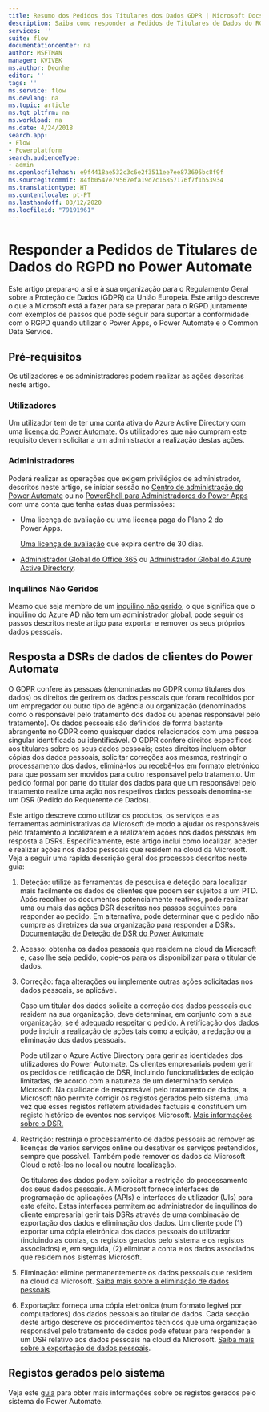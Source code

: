 ```yaml
---
title: Resumo dos Pedidos dos Titulares dos Dados GDPR | Microsoft Docs
description: Saiba como responder a Pedidos de Titulares de Dados do RGPD no Power Automate.
services: ''
suite: flow
documentationcenter: na
author: MSFTMAN
manager: KVIVEK
ms.author: Deonhe
editor: ''
tags: ''
ms.service: flow
ms.devlang: na
ms.topic: article
ms.tgt_pltfrm: na
ms.workload: na
ms.date: 4/24/2018
search.app:
- Flow
- Powerplatform
search.audienceType:
- admin
ms.openlocfilehash: e9f4418ae532c3c6e2f3511ee7ee873695bc8f9f
ms.sourcegitcommit: 84fb0547e79567efa19d7c16857176f7f1b53934
ms.translationtype: HT
ms.contentlocale: pt-PT
ms.lasthandoff: 03/12/2020
ms.locfileid: "79191961"
---
```

# <a name="responding-to-gdpr-data-subject-requests-for-power-automate"></a>Responder a Pedidos de Titulares de Dados do RGPD no Power Automate


Este artigo prepara-o a si e à sua organização para o Regulamento Geral sobre a Proteção de Dados (GDPR) da União Europeia. Este artigo descreve o que a Microsoft está a fazer para se preparar para o RGPD juntamente com exemplos de passos que pode seguir para suportar a conformidade com o RGPD quando utilizar o Power Apps, o Power Automate e o Common Data Service.

## <a name="prerequisites"></a>Pré-requisitos

Os utilizadores e os administradores podem realizar as ações descritas neste artigo.

### <a name="users"></a>Utilizadores

Um utilizador tem de ter uma conta ativa do Azure Active Directory com uma [licença do Power Automate](https://preview.flow.microsoft.com/pricing/). Os utilizadores que não cumpram este requisito devem solicitar a um administrador a realização destas ações.

### <a name="administrators"></a>Administradores

Poderá realizar as operações que exigem privilégios de administrador, descritos neste artigo, se iniciar sessão no [Centro de administração do Power Automate](https://admin.flow.microsoft.com/) ou no [PowerShell para Administradores do Power Apps](https://go.microsoft.com/fwlink/?linkid=871804) com uma conta que tenha estas duas permissões:

- Uma licença de avaliação ou uma licença paga do Plano 2 do Power Apps.

    [Uma licença de avaliação](http://make.powerapps.com/trial) que expira dentro de 30 dias.

- [Administrador Global do Office 365](https://support.office.com/article/assign-admin-roles-in-office-365-for-business-eac4d046-1afd-4f1a-85fc-8219c79e1504) ou [Administrador Global do Azure Active Directory](https://docs.microsoft.com/azure/active-directory/active-directory-assign-admin-roles-azure-portal).

### <a name="unmanaged-tenants"></a>Inquilinos Não Geridos
Mesmo que seja membro de um [inquilino não gerido](https://docs.microsoft.com/azure/active-directory/domains-admin-takeover), o que significa que o inquilino do Azure AD não tem um administrador global, pode seguir os passos descritos neste artigo para exportar e remover os seus próprios dados pessoais. 

## <a name="responding-to-dsrs-for-power-automate-customer-data"></a>Resposta a DSRs de dados de clientes do Power Automate

O GDPR confere às pessoas (denominadas no GDPR como titulares dos dados) os direitos de gerirem os dados pessoais que foram recolhidos por um empregador ou outro tipo de agência ou organização (denominados como o responsável pelo tratamento dos dados ou apenas responsável pelo tratamento). Os dados pessoais são definidos de forma bastante abrangente no GDPR como quaisquer dados relacionados com uma pessoa singular identificada ou identificável. O GDPR confere direitos específicos aos titulares sobre os seus dados pessoais; estes direitos incluem obter cópias dos dados pessoais, solicitar correções aos mesmos, restringir o processamento dos dados, eliminá-los ou recebê-los em formato eletrónico para que possam ser movidos para outro responsável pelo tratamento. Um pedido formal por parte do titular dos dados para que um responsável pelo tratamento realize uma ação nos respetivos dados pessoais denomina-se um DSR (Pedido do Requerente de Dados).

Este artigo descreve como utilizar os produtos, os serviços e as ferramentas administrativas da Microsoft de modo a ajudar os responsáveis pelo tratamento a localizarem e a realizarem ações nos dados pessoais em resposta a DSRs. Especificamente, este artigo inclui como localizar, aceder e realizar ações nos dados pessoais que residem na cloud da Microsoft. Veja a seguir uma rápida descrição geral dos processos descritos neste guia:

1. Deteção: utilize as ferramentas de pesquisa e deteção para localizar mais facilmente os dados de clientes que podem ser sujeitos a um PTD. Após recolher os documentos potencialmente reativos, pode realizar uma ou mais das ações DSR descritas nos passos seguintes para responder ao pedido. Em alternativa, pode determinar que o pedido não cumpre as diretrizes da sua organização para responder a DSRs. [Documentação de Deteção de DSR do Power Automate](gdpr-dsr-discovery.md)

1. Acesso: obtenha os dados pessoais que residem na cloud da Microsoft e, caso lhe seja pedido, copie-os para os disponibilizar para o titular de dados.

1. Correção: faça alterações ou implemente outras ações solicitadas nos dados pessoais, se aplicável.

    Caso um titular dos dados solicite a correção dos dados pessoais que residem na sua organização, deve determinar, em conjunto com a sua organização, se é adequado respeitar o pedido.  A retificação dos dados pode incluir a realização de ações tais como a edição, a redação ou a eliminação dos dados pessoais.

    Pode utilizar o Azure Active Directory para gerir as identidades dos utilizadores do Power Automate. Os clientes empresariais podem gerir os pedidos de retificação de DSR, incluindo funcionalidades de edição limitadas, de acordo com a natureza de um determinado serviço Microsoft.  Na qualidade de responsável pelo tratamento de dados, a Microsoft não permite corrigir os registos gerados pelo sistema, uma vez que esses registos refletem atividades factuais e constituem um registo histórico de eventos nos serviços Microsoft.  [Mais informações sobre o DSR.](https://docs.microsoft.com/microsoft-365/compliance/gdpr-dsr-azure)

1. Restrição: restrinja o processamento de dados pessoais ao remover as licenças de vários serviços online ou desativar os serviços pretendidos, sempre que possível. Também pode remover os dados da Microsoft Cloud e retê-los no local ou noutra localização.

    Os titulares dos dados podem solicitar a restrição do processamento dos seus dados pessoais.  A Microsoft fornece interfaces de programação de aplicações (APIs) e interfaces de utilizador (UIs) para este efeito.  Estas interfaces permitem ao administrador de inquilinos do cliente empresarial gerir tais DSRs através de uma combinação de exportação dos dados e eliminação dos dados. Um cliente pode (1) exportar uma cópia eletrónica dos dados pessoais do utilizador (incluindo as contas, os registos gerados pelo sistema e os registos associados) e, em seguida, (2) eliminar a conta e os dados associados que residem nos sistemas Microsoft.

1. Eliminação: elimine permanentemente os dados pessoais que residem na cloud da Microsoft. [Saiba mais sobre a eliminação de dados pessoais](gdpr-dsr-delete.md).

1. Exportação: forneça uma cópia eletrónica (num formato legível por computadores) dos dados pessoais ao titular de dados. Cada secção deste artigo descreve os procedimentos técnicos que uma organização responsável pelo tratamento de dados pode efetuar para responder a um DSR relativo aos dados pessoais na cloud da Microsoft. [Saiba mais sobre a exportação de dados pessoais](gdpr-dsr-export.md).

## <a name="system-generated-logs"></a>Registos gerados pelo sistema

Veja este [guia](https://docs.microsoft.com/powerapps/administrator/powerapps-gdpr-dsr-guide-systemlogs) para obter mais informações sobre os registos gerados pelo sistema do Power Automate.
